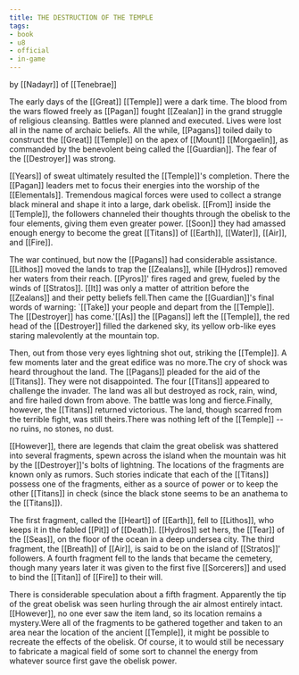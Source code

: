 ```yaml
---
title: THE DESTRUCTION OF THE TEMPLE
tags:
- book
- u8
- official
- in-game
---
```


by [[Nadayr]] of [[Tenebrae]]  
  
The early days of the [[Great]] [[Temple]] were a dark time. The blood from the wars flowed freely as [[Pagan]] fought [[Zealan]] in the grand struggle of religious cleansing. Battles were planned and executed. Lives were lost all in the name of archaic beliefs. All the while, [[Pagans]] toiled daily to construct the [[Great]] [[Temple]] on the apex of [[Mount]] [[Morgaelin]], as commanded by the benevolent being called the [[Guardian]]. The fear of the [[Destroyer]] was strong.  
  
[[Years]] of sweat ultimately resulted the [[Temple]]'s completion. There the [[Pagan]] leaders met to focus their energies into the worship of the [[Elementals]]. Tremendous magical forces were used to collect a strange black mineral and shape it into a large, dark obelisk. [[From]] inside the [[Temple]], the followers channeled their thoughts through the obelisk to the four elements, giving them even greater power. [[Soon]] they had amassed enough energy to become the great [[Titans]] of [[Earth]], [[Water]], [[Air]], and [[Fire]].  
  
The war continued, but now the [[Pagans]] had considerable assistance. [[Lithos]] moved the lands to trap the [[Zealans]], while [[Hydros]] removed her waters from their reach. [[Pyros]]' fires raged and grew, fueled by the winds of [[Stratos]]. [[It]] was only a matter of attrition before the [[Zealans]] and their petty beliefs fell.Then came the [[Guardian]]'s final words of warning: `[[Take]] your people and depart from the [[Temple]]. The [[Destroyer]] has come.'[[As]] the [[Pagans]] left the [[Temple]], the red head of the [[Destroyer]] filled the darkened sky, its yellow orb-like eyes staring malevolently at the mountain top.  
  
Then, out from those very eyes lightning shot out, striking the [[Temple]]. A few moments later and the great edifice was no more.The cry of shock was heard throughout the land. The [[Pagans]] pleaded for the aid of the [[Titans]]. They were not disappointed. The four [[Titans]] appeared to challenge the invader. The land was all but destroyed as rock, rain, wind, and fire hailed down from above. The battle was long and fierce.Finally, however, the [[Titans]] returned victorious. The land, though scarred from the terrible fight, was still theirs.There was nothing left of the [[Temple]] -- no ruins, no stones, no dust.  
  
[[However]], there are legends that claim the great obelisk was shattered into several fragments, spewn across the island when the mountain was hit by the [[Destroyer]]'s bolts of lightning. The locations of the fragments are known only as rumors. Such stories indicate that each of the [[Titans]] possess one of the fragments, either as a source of power or to keep the other [[Titans]] in check (since the black stone seems to be an anathema to the [[Titans]]).  
  
The first fragment, called the [[Heart]] of [[Earth]], fell to [[Lithos]], who keeps it in the fabled [[Pit]] of [[Death]]. [[Hydros]] set hers, the [[Tear]] of the [[Seas]], on the floor of the ocean in a deep undersea city. The third fragment, the [[Breath]] of [[Air]], is said to be on the island of [[Stratos]]' followers. A fourth fragment fell to the lands that became the cemetery, though many years later it was given to the first five [[Sorcerers]] and used to bind the [[Titan]] of [[Fire]] to their will.  
  
There is considerable speculation about a fifth fragment. Apparently the tip of the great obelisk was seen hurling through the air almost entirely intact. [[However]], no one ever saw the item land, so its location remains a mystery.Were all of the fragments to be gathered together and taken to an area near the location of the ancient [[Temple]], it might be possible to recreate the effects of the obelisk. Of course, it to would still be necessary to fabricate a magical field of some sort to channel the energy from whatever source first gave the obelisk power.